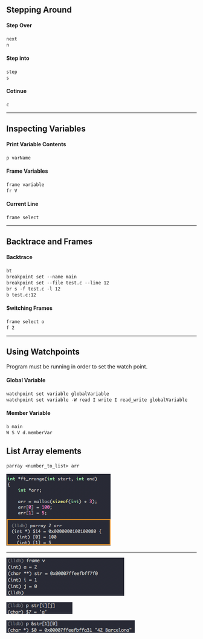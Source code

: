 ## Stepping Around
#### Step Over
	next
	n
#### Step into
	step
	s
#### Cotinue
	c
---

## Inspecting Variables
#### Print Variable Contents
	p varName
#### Frame Variables
	frame variable
	fr V
#### Current Line
	frame select
---

## Backtrace and Frames
#### Backtrace
	bt
	breakpoint set --name main
	breakpoint set --file test.c --line 12
	br s -f test.c -l 12
	b test.c:12
#### Switching Frames
	frame select o
	f 2
---

## Using Watchpoints
Program must be running in order to set the watch point.
#### Global Variable
	watchpoint set variable globalVariable
	watchpoint set variable -W read I write I read_write globalVariable
#### Member Variable
	b main
	W S V d.memberVar
	
## List Array elements
	parray <number_to_list> arr
![List_Array](List_Array.png)


---
![frame_v.png](frame_v.png)

![p_str](p_str.png)

![p_&str](p_%26str.png) 

